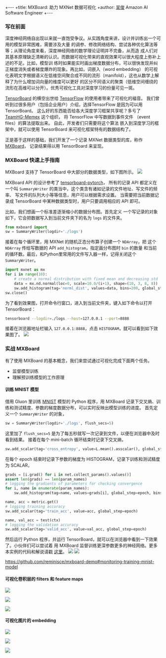+---
+title: MXBoard: 助力 MXNet 数据可视化
+author: <a href="https://github.com/reminisce">吴俊</a> Amazon AI Software Engineer
+---

### 写在前面
深度神经网络自出现以来就一直饱受争议。从实践角度来讲，设计并训练出一个可用的模型非常困难，需要涉及大量
的调参、修改网络结构、尝试各种优化算法等等；从理论角度来看，深度神经网络的数学理论证明并不完备，从而造
成人们对其基本原理缺乏清晰的认识。而数据可视化带来的直观效果可以很大程度上弥补上述的不足。比如，模型训
练时如果能实时画出梯度数据分布，可以很快发现并纠正梯度消失或者梯度爆炸的现象。再比如，词嵌入（word embedding）
的可视化表明文字根据语义在低维空间聚合成不同的流形（manifold），这也从数学上解释了为什么增加词向量的维度可以更好
的区分不同语义的聚类（低维空间缠绕的流形在高维可以分开）。优秀可视化工具对深度学习的份量可见一斑。

[TensorBoard](https://www.tensorflow.org/programmers_guide/summaries_and_tensorboard)
的横空出世给 [TensorFlow](https://www.tensorflow.org/) 的使用者带来了可视化的福音。
我们曾听到过很多用户（包括企业用户）介绍，选择TensorFlow 是因为可以用 TensorBoard。
这么好的东西能否给各大深度学习框架共享呢？多亏了
[TeamHG-Memex](https://github.com/TeamHG-Memex/tensorboard_logger) 这个组织，
将 TensorFlow 中写数据到事件文件 （event files）的算法提取出来。
自此，开发者们只需要将这个算法
嵌入到深度学习的框架中，就可以使用 TensorBoard 来可视化框架特有的数据结构了。

正是基于这样的基础，我们开发了一个记录 MXNet 数据类型的库，称作
[MXBoard](https://github.com/awslabs/mxboard)，
记录结果得以用 TensorBoard 来呈现。


### MXBoard 快速上手指南
MXBoard 支持了 TensorBoard 中大部分的数据类型，如下图所示。
![](https://github.com/dmlc/web-data/blob/master/mxnet/tensorboard/mxboard_cover.png)

MXBoard API 的设计参考了 [tensorboard-pytorch](https://github.com/lanpa/tensorboard-pytorch)，
所有的记录 API 都定义在一个叫 `SummaryWriter` 的类当中，这个类含有诸如记录的文件地址、写文件的频率、
写文件的队列大小等等信息，用户可以根据需求设置。
当需要把当前数据记录成 TensorBoard 中某种数据类型时，用户只要调用相应的 API 即可。

比如，我们想画一个标准差逐渐缩小的数据分布图。首先定义
一个写记录的对象如下，它会把数据写入到当前文件夹下的名为 `logs` 的文件夹。
```python
from mxboard import 
sw = SummaryWriter(logdir='./logs')
```
接着在每个循环里，用 MXNet 的随机正态分布算子创建一个 `NDArray`，把
这个 `NDArray` 传给写数据的 API `add_histogram`，指定画分布图时 `bin` 的数量
和当前的循环数。最后，和Python里常用的文件写入器一样，记得关闭这个 `SummaryWriter`。
```python
import mxnet as mx
for i in range(10):
    # create a normal distribution with fixed mean and decreasing std
    data = mx.nd.normal(loc=0, scale=10.0/(i+1), shape=(10, 3, 8, 8))
    sw.add_histogram(tag='norml_dist', values=data, bins=200, global_step=i)
sw.close()
```
为了看到效果图，打开命令行窗口，进入到当前文件夹，键入如下命令以打开 TensorBoard：
```bash
tensorboard --logdir=./logs --host=127.0.0.1 --port=8888
```
接着在浏览器地址栏输入 `127.0.0.1:8888`，点击 `HISTOGRAM`，就可以看到如下效果图了。
![](https://github.com/dmlc/web-data/blob/master/mxnet/tensorboard/doc/summary_histogram_norm.png)

### 实战 MXBoard
有了使用 MXBoard 的基本概念，我们来尝试通过可视化完成下面两个任务。
- 监督模型训练
- 理解预训练模型的工作原理

#### 训练 MNIST 模型
借用 Gluon 里训练 [MNIST](https://github.com/apache/incubator-mxnet/blob/master/example/gluon/mnist.py)
模型的 Python 程序，用 MXBoard 记录下交叉熵、训练和测试精度、参数的梯度数据分布，可以实时反映出模型训练的进度。
首先定义一个 `SummaryWriter` 的对象，
```python
sw = SummaryWriter(logdir='./logs', flush_secs=5)
```
这里加了 `flush_secs=5` 是为了每五秒就写一次记录到文件，以便在浏览器中及时看到结果。
接着在每个 mini-batch 循环结束时记录下交叉熵，
```python
sw.add_scalar(tag='cross_entropy', value=L.mean().asscalar(), global_step=global_step)
```
在每个 epoch 结束时记录下参数的梯度为 HISTOGRAM，记录下训练和测试精度为 SCALAR，
```python
grads = [i.grad() for i in net.collect_params().values()]
assert len(grads) == len(param_names)
# logging the gradients of parameters for checking convergence
for i, name in enumerate(param_names):
    sw.add_histogram(tag=name, values=grads[i], global_step=epoch, bins=1000)

name, acc = metric.get()
# logging training accuracy
sw.add_scalar(tag='train_acc', value=acc, global_step=epoch)

name, val_acc = test(ctx)
# logging the validation accuracy
sw.add_scalar(tag='valid_acc', value=val_acc, global_step=epoch)
```
然后运行 Python 程序，并运行 TensorBoard，就可以在浏览器中看到一下效果了。小伙伴们可以尝试着
用 MXBoard 监督训练更深参数更多的神经网络。更多本实例的代码和解说请戳
[这里](https://github.com/reminisce/mxboard-demo#monitoring-training-mnist-model)。
![](https://github.com/reminisce/mxboard-demo/blob/master/pic/mnist_params_histograms.png)
![](https://github.com/reminisce/mxboard-demo/blob/master/pic/mnist_loss_train_valid_curves.png)

https://github.com/reminisce/mxboard-demo#monitoring-training-mnist-model

#### 可视化卷积层的 filters 和 feature maps
![](https://github.com/reminisce/mxboard-demo/blob/master/pic/inception_bn_conv_1_weight_output.png)

![](https://github.com/reminisce/mxboard-demo/blob/master/pic/resnet_152_conv0_weight_output.png)

![](https://github.com/reminisce/mxboard-demo/blob/master/pic/vgg16_conv1_1_weight_output.png)


#### 可视化图片的 embedding
![](https://github.com/reminisce/mxboard-demo/blob/master/pic/embedding_motion.gif)

![](https://github.com/reminisce/mxboard-demo/blob/master/pic/imagenet_resnet_152_embedding.png)

![](https://github.com/reminisce/mxboard-demo/blob/master/pic/imagenet_resnet_152_dog_cluster.gif)
